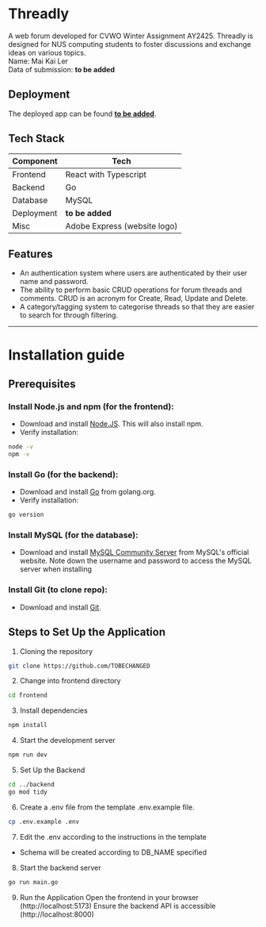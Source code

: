 # Threadly
A web forum developed for CVWO Winter Assignment AY2425. Threadly is designed for NUS computing students to foster discussions and exchange ideas on various topics. <br>
Name: Mai Kai Ler <br>
Data of submission: __to be added__

## Deployment
The deployed app can be found [__to be added__]().

## Tech Stack
| Component| Tech |
| ----------- | ----------- |
| Frontend| React with Typescript|
| Backend | Go |
| Database | MySQL |
| Deployment | __to be added__ |
| Misc | Adobe Express (website logo) |

## Features
- An authentication system where users are authenticated by their user name and password.
- The ability to perform basic CRUD operations for forum threads and comments. CRUD is an acronym for Create, Read, Update and Delete.
- A category/tagging system to categorise threads so that they are easier to search for through filtering.

---

# Installation guide
## Prerequisites
### Install Node.js and npm (for the frontend):
- Download and install [Node.JS](https://nodejs.org/en). This will also install npm.
- Verify installation:
```bash
node -v
npm -v
```

### Install Go (for the backend):
- Download and install [Go](https://go.dev/) from golang.org.
- Verify installation:
```bash
go version
```

### Install MySQL (for the database):
- Download and install [MySQL Community Server](https://dev.mysql.com/downloads/) from MySQL's official website.
Note down the username and password to access the MySQL server when installing

### Install Git (to clone repo):
- Download and install [Git](https://git-scm.com/downloads).

## Steps to Set Up the Application
1. Cloning the repository
```bash
git clone https://github.com/TOBECHANGED
```
2. Change into frontend directory
```bash
cd frontend
```
3. Install dependencies
```bash
npm install
```
4. Start the development server
```bash
npm run dev
```
5. Set Up the Backend
```bash
cd ../backend
go mod tidy
```
6. Create a .env file from the template .env.example file.
```bash
cp .env.example .env
```
7. Edit the .env according to the instructions in the template
  - Schema will be created according to DB_NAME specified
8. Start the backend server
```bash
go run main.go
```
9. Run the Application
Open the frontend in your browser (http://localhost:5173)
Ensure the backend API is accessible (http://localhost:8000)
